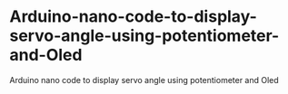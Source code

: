 # Arduino-nano-code-to-display-servo-angle-using-potentiometer-and-Oled
Arduino nano code to display servo angle using potentiometer and Oled
